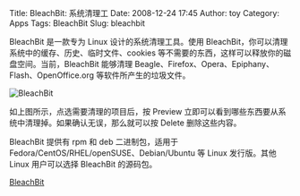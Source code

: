 Title: BleachBit: 系统清理工
Date: 2008-12-24 17:45
Author: toy
Category: Apps
Tags: BleachBit
Slug: bleachbit

BleachBit 是一款专为 Linux 设计的系统清理工具。使用
BleachBit，你可以清理系统中的缓存、历史、临时文件、cookies
等不需要的东西，这样可以释放你的磁盘空间。当前，BleachBit 能够清理
Beagle、Firefox、Opera、Epiphany、Flash、OpenOffice.org
等软件所产生的垃圾文件。

![BleachBit](http://i.linuxtoy.org/images/2008/12/bleachbit.png)

如上图所示，点选需要清理的项目后，按 Preview
立即可以看到哪些东西要从系统中清理掉。如果确认无误，那么就可以按 Delete
删除这些内容。

BleachBit 提供有 rpm 和 deb 二进制包，适用于
Fedora/CentOS/RHEL/openSUSE、Debian/Ubuntu 等 Linux 发行版。其他 Linux
用户可以选择 BleachBit 的源码包。

[BleachBit](http://bleachbit.sourceforge.net/download.php)

